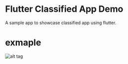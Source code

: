# Flutter Classified App Demo

A sample app to showcase classified app using flutter. 

# exmaple


  ![alt tag](https://github.com/leo-hdr/Flutter-HayvestApp/blob/master/screens/screenshot1.png)
 
